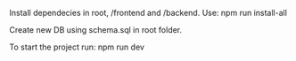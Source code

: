 Install dependecies in root, /frontend and /backend.
Use: npm run install-all

Create new DB using schema.sql in root folder.

To start the project run:
npm run dev

